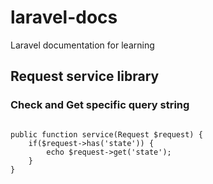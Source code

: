 # laravel-docs
Laravel documentation for learning  
  
  
## Request service library  



### Check and Get specific query string  
  
```

public function service(Request $request) {
    if($request->has('state')) {
        echo $request->get('state');
    }
}

```
